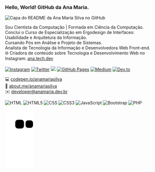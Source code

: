 ### Hello, World! GitHub da Ana Maria.

<img src="https://www.anamaria.dev.br/images/anamaria_github.png" alt="Capa do README da Ana Maria Silva no GitHub" title="Capa do README da Ana Maria Silva no GitHub">

Sou Cientista da Computação | Formada em Ciência da Computação.<br>
Conclui o Curso de Especialização em Ergodesign de Interfaces: Usabilidade e Arquitetura da Informação.<br>
Cursando Pós em Análise e Projeto de Sistemas.<br>
Analista de Tecnologia da Informação e Desenvolvedora Web Front-end.<br>
🌐 Criadora de conteúdo sobre Tecnologia e Desenvolvimento Web no Instagram: <a href="https://www.instagram.com/ana.tech.dev/">ana.tech.dev</a><br>
<br>
<a href="https://www.instagram.com/ana.tech.dev/"><img alt="Instagram" src="https://img.shields.io/badge/ana.tech.dev-%23E4405F.svg?style=plastic&logo=Instagram&logoColor=white&color=blue"/></a>
<a href="https://twitter.com/_anamariasilva_"><img alt="Twitter" src="https://img.shields.io/badge/Twitter-%23E4405F.svg?style=plastic&logo=Twitter&logoColor=white&color=blue"/></a>
<a href="https://www.anamaria.dev.br/"><img src="https://img.shields.io/static/v1?label=Site&message=www.anamaria.dev.br&logo=website&logoColor=white&color=blue&style=plastic"/></a>
<a href="https://anamariasilva.github.io/"><img alt="GitHub Pages" src="https://img.shields.io/badge/GitHub Pages-%23E4405F.svg?style=plastic&logo=GitHub&logoColor=white&color=black"/></a> <a href="https://medium.com/@anamariasilva_/about"><img alt="Medium" src="https://img.shields.io/badge/Medium-12100E?style=plastic&logo=medium&logoColor=white"/></a> <a href="https://dev.to/anamaria"><img alt="Dev.to" src="https://img.shields.io/badge/dev.to-0A0A0A?style=plastic&logo=dev.to&logoColor=white"/></a>

💻 <a href="https://codepen.io/anamariasilva">codepen.io/anamariasilva</a><br>
💬 <a href="https://about.me/anamariasilva">about.me/anamariasilva</a><br>
✉️ developer@anamaria.dev.br

<img alt="HTML" src="https://img.shields.io/badge/HTML-239120?style=plastic&logo=html5&logoColor=white"/> <img alt="HTML5" src="https://img.shields.io/badge/HTML5-E34F26?style=plastic&logo=html5&logoColor=white"/> <img alt="CSS" src="https://img.shields.io/badge/CSS-239120?&style=plastic&logo=css3&logoColor=white"/> <img alt="CSS3" src="https://img.shields.io/badge/CSS3-1572B6?style=plastic&logo=css3&logoColor=white"/> <img alt="JavaScript" src="https://img.shields.io/badge/JavaScript-323330?style=plastic&logo=javascript&logoColor=F7DF1E"/> <img alt="Bootstrap" src="https://img.shields.io/badge/Bootstrap-563D7C?style=plastic&logo=bootstrap&logoColor=white"/> <img alt="PHP" src="https://img.shields.io/badge/PHP-777BB4?style=plastic&logo=php&logoColor=white"/>

 ![Snake animation](https://github.com/anamariasilva/anamariasilva/blob/output/github-contribution-grid-snake.svg)

<!--
**anamariasilva/anamariasilva** is a ✨ _special_ ✨ repository because its `README.md` (this file) appears on your GitHub profile.
Vi
Here are some ideas to get you started:

- 🔭 I’m currently working on ...
- 🌱 I’m currently learning ...
- 👯 I’m looking to collaborate on ...
- 🤔 I’m looking for help with ...
- 💬 Ask me about ...
- 📫 How to reach me: ...
- 😄 Pronouns: ...
- ⚡ Fun fact: ...
-->
